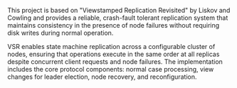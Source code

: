 This project is based on "Viewstamped Replication Revisited" by Liskov and Cowling and provides a
reliable, crash-fault tolerant replication system that maintains consistency in the presence of
node failures without requiring disk writes during normal operation.

VSR enables state machine replication across a configurable cluster of nodes, ensuring that
operations execute in the same order at all replicas despite concurrent client requests and node
failures. The implementation includes the core protocol components: normal case processing, view
changes for leader election, node recovery, and reconfiguration.
